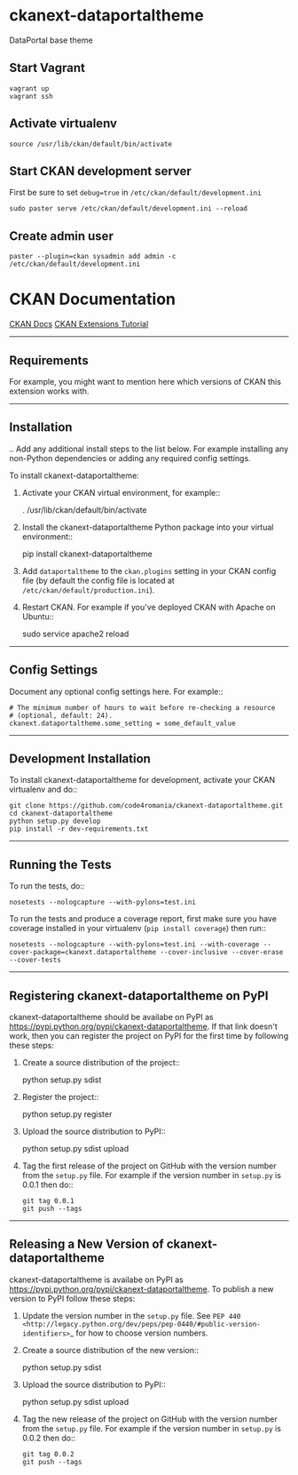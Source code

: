 ckanext-dataportaltheme
=============

DataPortal base theme


## Start Vagrant
```
vagrant up
vagrant ssh
```

## Activate virtualenv 
```
source /usr/lib/ckan/default/bin/activate
```


## Start CKAN development server
First be sure to set `debug=true` in `/etc/ckan/default/development.ini`
```
sudo paster serve /etc/ckan/default/development.ini --reload
```


## Create admin user
```
paster --plugin=ckan sysadmin add admin -c /etc/ckan/default/development.ini
```


# CKAN Documentation
[CKAN Docs](https://docs.ckan.org/en/2.8/)
[CKAN Extensions Tutorial](https://docs.ckan.org/en/2.8/extensions/tutorial.html)



------------
Requirements
------------

For example, you might want to mention here which versions of CKAN this
extension works with.


------------
Installation
------------

.. Add any additional install steps to the list below.
   For example installing any non-Python dependencies or adding any required
   config settings.

To install ckanext-dataportaltheme:

1. Activate your CKAN virtual environment, for example::

     . /usr/lib/ckan/default/bin/activate

2. Install the ckanext-dataportaltheme Python package into your virtual environment::

     pip install ckanext-dataportaltheme

3. Add ``dataportaltheme`` to the ``ckan.plugins`` setting in your CKAN
   config file (by default the config file is located at
   ``/etc/ckan/default/production.ini``).

4. Restart CKAN. For example if you've deployed CKAN with Apache on Ubuntu::

     sudo service apache2 reload


---------------
Config Settings
---------------

Document any optional config settings here. For example::

    # The minimum number of hours to wait before re-checking a resource
    # (optional, default: 24).
    ckanext.dataportaltheme.some_setting = some_default_value


------------------------
Development Installation
------------------------

To install ckanext-dataportaltheme for development, activate your CKAN virtualenv and
do::

    git clone https://github.com/code4romania/ckanext-dataportaltheme.git
    cd ckanext-dataportaltheme
    python setup.py develop
    pip install -r dev-requirements.txt


-----------------
Running the Tests
-----------------

To run the tests, do::

    nosetests --nologcapture --with-pylons=test.ini

To run the tests and produce a coverage report, first make sure you have
coverage installed in your virtualenv (``pip install coverage``) then run::

    nosetests --nologcapture --with-pylons=test.ini --with-coverage --cover-package=ckanext.dataportaltheme --cover-inclusive --cover-erase --cover-tests


---------------------------------
Registering ckanext-dataportaltheme on PyPI
---------------------------------

ckanext-dataportaltheme should be availabe on PyPI as
https://pypi.python.org/pypi/ckanext-dataportaltheme. If that link doesn't work, then
you can register the project on PyPI for the first time by following these
steps:

1. Create a source distribution of the project::

     python setup.py sdist

2. Register the project::

     python setup.py register

3. Upload the source distribution to PyPI::

     python setup.py sdist upload

4. Tag the first release of the project on GitHub with the version number from
   the ``setup.py`` file. For example if the version number in ``setup.py`` is
   0.0.1 then do::

       git tag 0.0.1
       git push --tags


----------------------------------------
Releasing a New Version of ckanext-dataportaltheme
----------------------------------------

ckanext-dataportaltheme is availabe on PyPI as https://pypi.python.org/pypi/ckanext-dataportaltheme.
To publish a new version to PyPI follow these steps:

1. Update the version number in the ``setup.py`` file.
   See `PEP 440 <http://legacy.python.org/dev/peps/pep-0440/#public-version-identifiers>`_
   for how to choose version numbers.

2. Create a source distribution of the new version::

     python setup.py sdist

3. Upload the source distribution to PyPI::

     python setup.py sdist upload

4. Tag the new release of the project on GitHub with the version number from
   the ``setup.py`` file. For example if the version number in ``setup.py`` is
   0.0.2 then do::

       git tag 0.0.2
       git push --tags
